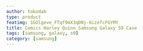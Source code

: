 ```yaml
---
author: tokodab
type: product
featimg: 1GOlgeve_FTqf9mX3qDNj-6izefcFGYMY
title: Comics Harley Quinn Samsung Galaxy S9 Case
tags: [samsung, galaxy, s9]
category: [samsung]
---
```

